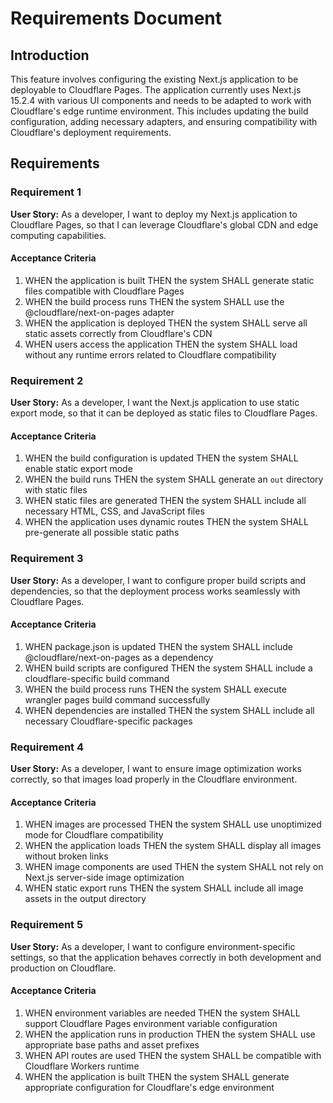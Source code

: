 # Requirements Document

## Introduction

This feature involves configuring the existing Next.js application to be deployable to Cloudflare Pages. The application currently uses Next.js 15.2.4 with various UI components and needs to be adapted to work with Cloudflare's edge runtime environment. This includes updating the build configuration, adding necessary adapters, and ensuring compatibility with Cloudflare's deployment requirements.

## Requirements

### Requirement 1

**User Story:** As a developer, I want to deploy my Next.js application to Cloudflare Pages, so that I can leverage Cloudflare's global CDN and edge computing capabilities.

#### Acceptance Criteria

1. WHEN the application is built THEN the system SHALL generate static files compatible with Cloudflare Pages
2. WHEN the build process runs THEN the system SHALL use the @cloudflare/next-on-pages adapter
3. WHEN the application is deployed THEN the system SHALL serve all static assets correctly from Cloudflare's CDN
4. WHEN users access the application THEN the system SHALL load without any runtime errors related to Cloudflare compatibility

### Requirement 2

**User Story:** As a developer, I want the Next.js application to use static export mode, so that it can be deployed as static files to Cloudflare Pages.

#### Acceptance Criteria

1. WHEN the build configuration is updated THEN the system SHALL enable static export mode
2. WHEN the build runs THEN the system SHALL generate an `out` directory with static files
3. WHEN static files are generated THEN the system SHALL include all necessary HTML, CSS, and JavaScript files
4. WHEN the application uses dynamic routes THEN the system SHALL pre-generate all possible static paths

### Requirement 3

**User Story:** As a developer, I want to configure proper build scripts and dependencies, so that the deployment process works seamlessly with Cloudflare Pages.

#### Acceptance Criteria

1. WHEN package.json is updated THEN the system SHALL include @cloudflare/next-on-pages as a dependency
2. WHEN build scripts are configured THEN the system SHALL include a cloudflare-specific build command
3. WHEN the build process runs THEN the system SHALL execute wrangler pages build command successfully
4. WHEN dependencies are installed THEN the system SHALL include all necessary Cloudflare-specific packages

### Requirement 4

**User Story:** As a developer, I want to ensure image optimization works correctly, so that images load properly in the Cloudflare environment.

#### Acceptance Criteria

1. WHEN images are processed THEN the system SHALL use unoptimized mode for Cloudflare compatibility
2. WHEN the application loads THEN the system SHALL display all images without broken links
3. WHEN image components are used THEN the system SHALL not rely on Next.js server-side image optimization
4. WHEN static export runs THEN the system SHALL include all image assets in the output directory

### Requirement 5

**User Story:** As a developer, I want to configure environment-specific settings, so that the application behaves correctly in both development and production on Cloudflare.

#### Acceptance Criteria

1. WHEN environment variables are needed THEN the system SHALL support Cloudflare Pages environment variable configuration
2. WHEN the application runs in production THEN the system SHALL use appropriate base paths and asset prefixes
3. WHEN API routes are used THEN the system SHALL be compatible with Cloudflare Workers runtime
4. WHEN the application is built THEN the system SHALL generate appropriate configuration for Cloudflare's edge environment